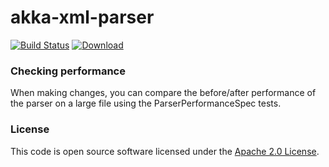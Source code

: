 
# akka-xml-parser

[![Build Status](https://travis-ci.org/hmrc/akka-xml-parser.svg?branch=master)](https://travis-ci.org/hmrc/akka-xml-parser) [ ![Download](https://api.bintray.com/packages/hmrc/releases/akka-xml-parser/images/download.svg) ](https://bintray.com/hmrc/releases/akka-xml-parser/_latestVersion)

### Checking performance

When making changes, you can compare the before/after performance of the parser on a large file using the ParserPerformanceSpec tests. 

### License

This code is open source software licensed under the [Apache 2.0 License]("http://www.apache.org/licenses/LICENSE-2.0.html").
